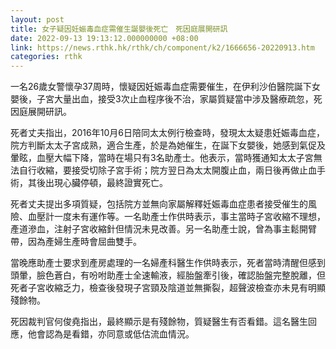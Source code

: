 ```yaml
---
layout: post
title: 女子疑因妊娠毒血症需催生誕嬰後死亡　死因庭展開研訊
date: 2022-09-13 19:13:12.000000000 +08:00
link: https://news.rthk.hk/rthk/ch/component/k2/1666656-20220913.htm
categories: rthk
---
```


一名26歲女警懷孕37周時，懷疑因妊娠毒血症需要催生，在伊利沙伯醫院誕下女嬰後，子宮大量出血，接受3次止血程序後不治，家屬質疑當中涉及醫療疏忽，死因庭展開研訊。

死者丈夫指出，2016年10月6日陪同太太例行檢查時，發現太太疑患妊娠毒血症，院方判斷太太子宮成熟，適合生產，於是為她催生，在誕下女嬰後，她感到氣促及暈眩，血壓大幅下降，當時在場只有3名助產士。他表示，當時獲通知太太子宮無法自行收縮，要接受切除子宮手術；院方翌日為太太開腹止血，兩日後再做止血手術，其後出現心臟停頓，最終證實死亡。

死者丈夫提出多項質疑，包括院方並無向家屬解釋妊娠毒血症患者接受催生的風險、血壓計一度未有運作等。一名助產士作供時表示，事主當時子宮收縮不理想，產道滲血，注射子宮收縮針但情況未見改善。另一名助產士說，曾為事主鬆開臂帶，因為產婦生產時會屈曲雙手。

當晚應助產士要求到產房處理的一名婦產科醫生作供時表示，死者當時清醒但感到頭暈，臉色蒼白，有吩咐助產士全速輸液，經胎盤牽引後，確認胎盤完整脫離，但死者子宮收縮乏力，檢查後發現子宮頸及陰道並無撕裂，超聲波檢查亦未見有明顯殘餘物。

死因裁判官何俊堯指出，最終顯示是有殘餘物，質疑醫生有否看錯。這名醫生回應，他會認為是看錯，亦同意或低估流血情況。
